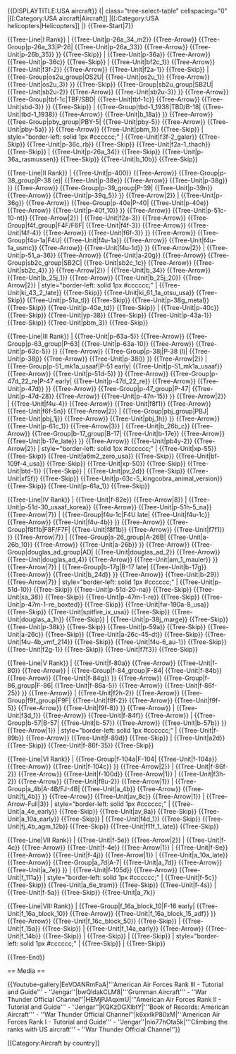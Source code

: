 {{DISPLAYTITLE:USA aircraft}}
{| class="tree-select-table" cellspacing="0"
|[[:Category:USA aircraft|Aircraft]]
|[[:Category:USA helicopters|Helicopters]]
|}
{{Tree-Start|7}}

{{Tree-Line|I Rank}}
|
{{Tree-Unit|p-26a_34_m2}}
{{Tree-Arrow}}
{{Tree-Group|p-26a_33|P-26|
  {{Tree-Unit|p-26a_33}}
{{Tree-Arrow}}
{{Tree-Unit|p-26b_35}}
}}
{{Tree-Skip}}
|
{{Tree-Unit|p-36a}}
{{Tree-Arrow}}
{{Tree-Unit|p-36c}}
{{Tree-Skip}}
|
{{Tree-Unit|bf2c_1}}
{{Tree-Arrow}}
{{Tree-Unit|f3f-2}}
{{Tree-Arrow}}
{{Tree-Unit|f2a-1}}
{{Tree-Skip}}
|
{{Tree-Group|os2u_group|OS2U|
  {{Tree-Unit|os2u_1}}
{{Tree-Arrow}}
{{Tree-Unit|os2u_3}}
}}
{{Tree-Skip}}
{{Tree-Group|sb2u_group|SB2U|
  {{Tree-Unit|sb2u-2}}
{{Tree-Arrow}}
{{Tree-Unit|sb2u-3}}
}}
{{Tree-Arrow}}
{{Tree-Group|tbf-1c|TBF/SBD|
  {{Tree-Unit|tbf-1c}}
{{Tree-Arrow}}
{{Tree-Unit|sbd-3}}
}}
{{Tree-Skip}}
|
{{Tree-Group|tbd-1_1938|TBD/B-18|
  {{Tree-Unit|tbd-1_1938}}
{{Tree-Arrow}}
{{Tree-Unit|b_18a}}
}}
{{Tree-Arrow}}
{{Tree-Group|pby_group|PBY-5|
  {{Tree-Unit|pby-5}}
{{Tree-Arrow}}
{{Tree-Unit|pby-5a}}
}}
{{Tree-Arrow}}
{{Tree-Unit|pbm_1}}
{{Tree-Skip}}
| style="border-left: solid 1px #cccccc;" |
{{Tree-Unit|f3f-2_galer}}
{{Tree-Skip}}
{{Tree-Unit|p-36c_rb}}
{{Tree-Skip}}
{{Tree-Unit|f2a-1_thach}}
{{Tree-Skip}}
|
{{Tree-Unit|p-26a_34}}
{{Tree-Skip}}
{{Tree-Unit|p-36a_rasmussen}}
{{Tree-Skip}}
{{Tree-Unit|b_10b}}
{{Tree-Skip}}

{{Tree-Line|II Rank}}
|
{{Tree-Unit|p-400}}
{{Tree-Arrow}}
{{Tree-Group|p-38_group|P-38 (e)|
  {{Tree-Unit|p-38e}}
{{Tree-Arrow}}
{{Tree-Unit|p-38g}}
}}
{{Tree-Arrow}}
{{Tree-Group|p-39_group|P-39|
  {{Tree-Unit|p-39n}}
{{Tree-Arrow}}
{{Tree-Unit|p-39q_5}}
}}
{{Tree-Arrow|2}}
|
{{Tree-Unit|p-36g}}
{{Tree-Arrow}}
{{Tree-Group|p-40e|P-40|
  {{Tree-Unit|p-40e}}
{{Tree-Arrow}}
{{Tree-Unit|p-40f_10}}
}}
{{Tree-Arrow}}
{{Tree-Unit|p-51c-10-nt}}
{{Tree-Arrow|2}}
|
{{Tree-Unit|f2a-3}}
{{Tree-Arrow}}
{{Tree-Group|f4f_group|F4F/F6F|
  {{Tree-Unit|f4f-3}}
{{Tree-Arrow}}
{{Tree-Unit|f4f-4}}
{{Tree-Arrow}}
{{Tree-Unit|f6f-3}}
}}
{{Tree-Arrow}}
{{Tree-Group|f4u-1a|F4U|
  {{Tree-Unit|f4u-1a}}
{{Tree-Arrow}}
{{Tree-Unit|f4u-1a_usmc}}
{{Tree-Arrow}}
{{Tree-Unit|f4u-1d}}
}}
{{Tree-Arrow|2}}
|
{{Tree-Unit|p-51_a-36}}
{{Tree-Arrow}}
{{Tree-Unit|a-20g}}
{{Tree-Arrow}}
{{Tree-Group|sb2c_group|SB2C|
  {{Tree-Unit|sb2c_1c}}
{{Tree-Arrow}}
{{Tree-Unit|sb2c_4}}
}}
{{Tree-Arrow|2}}
|
{{Tree-Unit|b_34}}
{{Tree-Arrow}}
{{Tree-Unit|b_25j_1}}
{{Tree-Arrow}}
{{Tree-Unit|b_25j_20}}
{{Tree-Arrow|2}}
| style="border-left: solid 1px #cccccc;" |
{{Tree-Unit|ki_43_2_late}}
{{Tree-Skip}}
{{Tree-Unit|ki_61_1a_otsu_usa}}
{{Tree-Skip}}
{{Tree-Unit|p-51a_tl}}
{{Tree-Skip}}
{{Tree-Unit|p-38g_metal}}
{{Tree-Skip}}
{{Tree-Unit|p-40e_td}}
{{Tree-Skip}}
|
{{Tree-Unit|p-40c}}
{{Tree-Skip}}
{{Tree-Unit|yp-38}}
{{Tree-Skip}}
{{Tree-Unit|p-43a-1}}
{{Tree-Skip}}
{{Tree-Unit|pbm_3}}
{{Tree-Skip}}

{{Tree-Line|III Rank}}
|
{{Tree-Unit|p-63a-5}}
{{Tree-Arrow}}
{{Tree-Group|p-63_group|P-63|
  {{Tree-Unit|p-63a-10}}
{{Tree-Arrow}}
{{Tree-Unit|p-63c-5}}
}}
{{Tree-Arrow}}
{{Tree-Group|p-38j|P-38 (l)|
  {{Tree-Unit|p-38j}}
{{Tree-Arrow}}
{{Tree-Unit|p-38l}}
}}
{{Tree-Arrow|2}}
|
{{Tree-Group|p-51_mk1a_usaaf|P-51 early|
  {{Tree-Unit|p-51_mk1a_usaaf}}
{{Tree-Arrow}}
{{Tree-Unit|p-51d-5}}
}}
{{Tree-Arrow}}
{{Tree-Group|p-47d_22_re|P-47 early|
  {{Tree-Unit|p-47d_22_re}}
{{Tree-Arrow}}
{{Tree-Unit|p-47d}}
}}
{{Tree-Arrow}}
{{Tree-Group|p-47_group|P-47|
  {{Tree-Unit|p-47d-28}}
{{Tree-Arrow}}
{{Tree-Unit|p-47n-15}}
}}
{{Tree-Arrow|2}}
|
{{Tree-Unit|f4u-4}}
{{Tree-Arrow}}
{{Tree-Unit|f8f1}}
{{Tree-Arrow}}
{{Tree-Unit|f6f-5n}}
{{Tree-Arrow|2}}
|
{{Tree-Group|pbj_group|PBJ|
  {{Tree-Unit|pbj_1j}}
{{Tree-Arrow}}
{{Tree-Unit|pbj_1h}}
}}
{{Tree-Arrow}}
{{Tree-Unit|p-61c_1}}
{{Tree-Arrow|3}}
|
{{Tree-Unit|b_26b_c}}
{{Tree-Arrow}}
{{Tree-Group|b-17_group|B-17|
  {{Tree-Unit|b-17e}}
{{Tree-Arrow}}
{{Tree-Unit|b-17e_late}}
}}
{{Tree-Arrow}}
{{Tree-Unit|pb4y-2}}
{{Tree-Arrow|2}}
| style="border-left: solid 1px #cccccc;" |
{{Tree-Unit|xp-55}}
{{Tree-Skip}}
{{Tree-Unit|a6m2_zero_usa}}
{{Tree-Skip}}
{{Tree-Unit|bf-109f-4_usa}}
{{Tree-Skip}}
{{Tree-Unit|xp-50}}
{{Tree-Skip}}
{{Tree-Unit|btd-1}}
{{Tree-Skip}}
|
{{Tree-Unit|pv_2d}}
{{Tree-Skip}}
{{Tree-Unit|xf5f}}
{{Tree-Skip}}
{{Tree-Unit|p-63c-5_kingcobra_animal_version}}
{{Tree-Skip}}
{{Tree-Unit|p-61a_1}}
{{Tree-Skip}}

{{Tree-Line|IV Rank}}
|
{{Tree-Unit|f-82e}}
{{Tree-Arrow|8}}
|
{{Tree-Unit|p-51d-30_usaaf_korea}}
{{Tree-Arrow}}
{{Tree-Unit|p-51h-5_na}}
{{Tree-Arrow|7}}
|
{{Tree-Group|f4u-1c|F4U late|
  {{Tree-Unit|f4u-1c}}
{{Tree-Arrow}}
{{Tree-Unit|f4u-4b}}
}}
{{Tree-Arrow}}
{{Tree-Group|f8f1b|F8F/F7F|
  {{Tree-Unit|f8f1b}}
{{Tree-Arrow}}
{{Tree-Unit|f7f1}}
}}
{{Tree-Arrow|7}}
|
{{Tree-Group|a-26_group|A-26B|
  {{Tree-Unit|a-26b_10}}
{{Tree-Arrow}}
{{Tree-Unit|a-26b}}
}}
{{Tree-Arrow}}
{{Tree-Group|douglas_ad_group|AD|
  {{Tree-Unit|douglas_ad_2}}
{{Tree-Arrow}}
{{Tree-Unit|douglas_ad_4}}
{{Tree-Arrow}}
{{Tree-Unit|am_1_mauler}}
}}
{{Tree-Arrow|7}}
|
{{Tree-Group|b-17g|B-17 late|
  {{Tree-Unit|b-17g}}
{{Tree-Arrow}}
{{Tree-Unit|b_24d}}
}}
{{Tree-Arrow}}
{{Tree-Unit|b-29}}
{{Tree-Arrow|7}}
| style="border-left: solid 1px #cccccc;" |
{{Tree-Unit|p-51d-10}}
{{Tree-Skip}}
{{Tree-Unit|p-51d-20-na}}
{{Tree-Skip}}
{{Tree-Unit|xa_38}}
{{Tree-Skip}}
{{Tree-Unit|p-47m-1-re}}
{{Tree-Skip}}
{{Tree-Unit|p-47m-1-re_boxted}}
{{Tree-Skip}}
{{Tree-Unit|fw-190a-8_usa}}
{{Tree-Skip}}
{{Tree-Unit|spitfire_ix_usa}}
{{Tree-Skip}}
{{Tree-Unit|douglas_a_1h}}
{{Tree-Skip}}
|
{{Tree-Unit|p-38j_marge}}
{{Tree-Skip}}
{{Tree-Unit|p-38k}}
{{Tree-Skip}}
{{Tree-Unit|p-59a}}
{{Tree-Skip}}
{{Tree-Unit|a-26c}}
{{Tree-Skip}}
{{Tree-Unit|a-26c-45-dt}}
{{Tree-Skip}}
{{Tree-Unit|f4u-4b_vmf_214}}
{{Tree-Skip}}
{{Tree-Unit|f4u-6_au-1}}
{{Tree-Skip}}
{{Tree-Unit|f2g-1}}
{{Tree-Skip}}
{{Tree-Unit|f7f3}}
{{Tree-Skip}}

{{Tree-Line|V Rank}}
|
{{Tree-Unit|f-80a}}
{{Tree-Arrow}}
{{Tree-Unit|f-80}}
{{Tree-Arrow}}
|
{{Tree-Group|f-84_group|F-84|
  {{Tree-Unit|f-84b}}
{{Tree-Arrow}}
{{Tree-Unit|f-84g}}
}}
{{Tree-Arrow}}
{{Tree-Group|f-86_group|F-86|
  {{Tree-Unit|f-86a-5}}
{{Tree-Arrow}}
{{Tree-Unit|f-86f-25}}
}}
{{Tree-Arrow}}
|
{{Tree-Unit|f2h-2}}
{{Tree-Arrow}}
{{Tree-Group|f9f_group|F9F|
  {{Tree-Unit|f9f-2}}
{{Tree-Arrow}}
{{Tree-Unit|f9f-5}}
{{Tree-Arrow}}
{{Tree-Unit|f9f-8}}
}}
{{Tree-Arrow}}
|
{{Tree-Unit|f3d_1}}
{{Tree-Arrow}}
{{Tree-Unit|f-84f}}
{{Tree-Arrow}}
|
{{Tree-Group|b-57|B-57|
  {{Tree-Unit|b-57}}
{{Tree-Arrow}}
{{Tree-Unit|b-57b}}
}}
{{Tree-Arrow|1}}
| style="border-left: solid 1px #cccccc;" |
{{Tree-Unit|f-89b}}
{{Tree-Arrow}}
{{Tree-Unit|f-89d}}
{{Tree-Skip}}
|
{{Tree-Unit|a2d}}
{{Tree-Skip}}
{{Tree-Unit|f-86f-35}}
{{Tree-Skip}}

{{Tree-Line|VI Rank}}
|
{{Tree-Group|f-104a|F-104|
  {{Tree-Unit|f-104a}}
{{Tree-Arrow}}
{{Tree-Unit|f-104c}}
}}
{{Tree-Arrow|2}}
|
{{Tree-Unit|f-86f-2}}
{{Tree-Arrow}}
{{Tree-Unit|f-100d}}
{{Tree-Arrow|1}}
|
{{Tree-Unit|f3h-2}}
{{Tree-Arrow}}
{{Tree-Unit|f8u-2}}
{{Tree-Arrow|1}}
|
{{Tree-Group|a_4b|A-4B/FJ-4B|
  {{Tree-Unit|a_4b}}
{{Tree-Arrow}}
{{Tree-Unit|fj_4b}}
}}
{{Tree-Arrow}}
{{Tree-Unit|av_8c}}
{{Tree-Arrow|1}}
|
{{Tree-Arrow-Full|3}}
| style="border-left: solid 1px #cccccc;" |
{{Tree-Unit|a_4e_early}}
{{Tree-Skip}}
{{Tree-Unit|av_8a}}
{{Tree-Skip}}
{{Tree-Unit|a_10a_early}}
{{Tree-Skip}}
|
{{Tree-Unit|f4d_1}}
{{Tree-Skip}}
{{Tree-Unit|fj_4b_agm_12b}}
{{Tree-Skip}}
{{Tree-Unit|f11f_1_late}}
{{Tree-Skip}}

{{Tree-Line|VII Rank}}
|
{{Tree-Unit|f-5e}}
{{Tree-Arrow|2}}
|
{{Tree-Unit|f-4c}}
{{Tree-Arrow}}
{{Tree-Unit|f-4e}}
{{Tree-Arrow|1}}
|
{{Tree-Unit|f-8e}}
{{Tree-Arrow}}
{{Tree-Unit|f-4j}}
{{Tree-Arrow|1}}
|
{{Tree-Unit|a_10a_late}}
{{Tree-Arrow}}
{{Tree-Group|a_7d|A-7|
  {{Tree-Unit|a_7d}}
{{Tree-Arrow}}
{{Tree-Unit|a_7e}}
}}
|
{{Tree-Unit|f-105d}}
{{Tree-Arrow}}
{{Tree-Unit|f_111a}}
| style="border-left: solid 1px #cccccc;" |
{{Tree-Unit|f-5c}}
{{Tree-Skip}}
{{Tree-Unit|a_6e_tram}}
{{Tree-Skip}}
{{Tree-Unit|f-4s}}
|
{{Tree-Unit|f-5a}}
{{Tree-Skip}}
{{Tree-Unit|a_7k}}

{{Tree-Line|VIII Rank}}
|
{{Tree-Group|f_16a_block_10|F-16 early|
  {{Tree-Unit|f_16a_block_10}}
{{Tree-Arrow}}
{{Tree-Unit|f_16a_block_15_adf}}
}}
{{Tree-Arrow}}
{{Tree-Unit|f_16c_block_50}}
{{Tree-Skip}}
|
{{Tree-Unit|f_15a}}
{{Tree-Skip}}
|
{{Tree-Unit|f_14a_early}}
{{Tree-Arrow}}
{{Tree-Unit|f_14b}}
{{Tree-Skip}}
|
{{Tree-Skip}}
|
{{Tree-Skip}}
| style="border-left: solid 1px #cccccc;" |
{{Tree-Skip}}
|
{{Tree-Skip}}

{{Tree-End}}

== Media ==

<!-- ''Excellent additions to the article would be video guides, screenshots from the game, and photos.'' -->

{{Youtube-gallery|EeVOANRmFaA|'''American Air Forces Rank III - Tutorial and Guide''' - ''Jengar''|bwQldakCLM8|'''Grumman Aircraft''' - ''War Thunder Official Channel''|HEMjPJAqxmU|'''American Air Forces Rank II - Tutorial and Guide''' - ''Jengar''|KQKzDGXlbtY|'''Book of Records: American Aircraft''' - ''War Thunder Official Channel''|k6xxIkP80xM|'''American Air Forces Rank I - Tutorial and Guide''' - ''Jengar''|nio77hOta5k|'''Climbing the ranks with US aircraft'''  - ''War Thunder Official Channel''}}

[[Category:Aircraft by country]]
